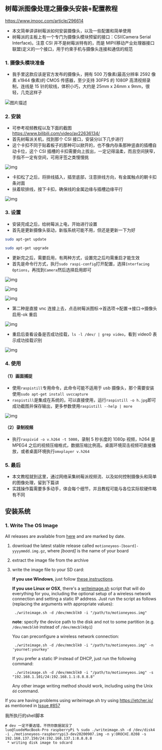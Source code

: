 ## 树莓派图像处理之摄像头安装+配置教程

https://www.imooc.com/article/296614

* 本文简单讲讲树莓派如何安装摄像头，以及一些配置和简单使用
* 树莓派的主板上有一个专门为摄像头模块预留的接口：CSI(Camera Serial Interface)。注意 CSI 并不是树莓派特有的，而是 MIPI(移动产业处理器接口联盟)定义的一个接口，用于约束手机与摄像头连接和通信的规范

### 1. 摄像头模块准备

* 我手里这款应该是官方发布的摄像头，拥有 500 万像素(最高分辨率 2592 像素 x1944 像素)的 CMOS 传感器，至少支持 30FPS 的 1080P 高清视频录制，连线是 15 针的软线，体积小巧，大约是 25mm x 24mm x 9mm，很轻，几克这样子

![图片描述](https://img1.sycdn.imooc.com/5de9ab670001f94b46243472.jpg)

### 2. 安装

* 可参考视频教程以及下面的截图 https://www.bilibili.com/video/av22636134/
* 首先树莓派关机，找到那个 CSI 接口，安装分以下几步进行
* 这个卡扣不同于贴着板子的那种可以掀开的，也不像内存条那种竖直的插槽自动卡位，这个 CSI 插槽的卡扣需要向上拔出，一定记得温柔，而且空间狭窄，手指不一定有空间，可用牙签之类慢慢挑

![img](http://img2.sycdn.imooc.com/5de010800001116610720665.jpg)

* 卡扣松了之后，将排线插入，插至底部，注意排线方向，有金属触点的朝卡扣条对面
* 扶着软排线，按下卡扣，确保线的金属边缘与插槽边缘平行

![img](http://img2.sycdn.imooc.com/5de010840001cfb906820570.jpg)

### 3. 设置

* 安装完成之后，给树莓派上电，开始进行设置
* 首先是更新摄像头驱动，新版系统可能不用，但还是更新一下为好

```bash
sudo apt-get update

sudo apt-get upgrade
```

* 更新完之后，需要启用，有两种方式，设置完之后均需重启才能生效
* 首先是命令行方式，执行`sudo raspi-config`打开配置，选择`Interfacing Options`，再找到`Camera`然后选择启用即可

![img](http://img2.sycdn.imooc.com/5de010860001cf9806650459.jpg)

![img](http://img1.sycdn.imooc.com/5de0108700012cd806660462.jpg)

![img](http://img4.sycdn.imooc.com/5de010880001677906610450.jpg)

* 第二种是直接 vnc 连接上去，点击树莓派图标->首选项->配置->接口->摄像头启用-ok 重启

![img](http://img2.sycdn.imooc.com/5de0108900018ad410260646.jpg)

* 重启后查看设备是否成功挂载，`ls -l /dev/ | grep video`，看到 video0 表示成功挂载识别

![img](http://img4.sycdn.imooc.com/5de0108b000181ef05250155.jpg)

### 4. 使用

#### （1）画面捕捉

* 使用`raspistill`专用命令，此命令可能不适用于 usb 摄像头，那个需要安装使用`sudo apt-get install uvccapture`
* `raspistill`是集成在系统的，可以直接使用，运行`raspistill -o h.jpg`即可成功截图并保存输出，更多参数使用`raspistill --help | more`

![img](http://img1.sycdn.imooc.com/5de0108d0001273110260646.jpg)

#### （2）录制视频

* 执行`raspivid -o v.h264 -t 5000`，录制 5 秒长度的 1080p 视频，h264 是 MPEG4 之后的视频压缩格式，数据压缩比例高。桌面环境双击视频可直接播放，或者桌面环境执行`omxplayer v.h264`

### 5. 最后

* 本文教程就到这里，通过网络采集树莓派视频流、以及如何控制摄像头和简单的图像处理，留到下篇讲
* 实践操作篇需要多多动手，体会每个细节，并且教程可能与各位实际软硬件略有不同

## 安装系统

### 1. Write The OS Image

All releases are available from [here](https://github.com/ccrisan/motioneyeos/releases) and are marked by date.

1. download the latest stable release called `motioneyeos-[board]-yyyymmdd.img.gz`, where *[board]* is the name of your board

2. extract the image file from the archive

3. write the image file to your SD card:

   **If you use Windows**, just follow [these instructions](http://www.raspberrypi.org/documentation/installation/installing-images/windows.md).

   **If you use Linux or OSX**, there's a [writeimage.sh](https://raw.githubusercontent.com/ccrisan/motioneyeos/master/writeimage.sh) script that will do everything for you, including the optional setup of a wireless network connection and setting a static IP address. Just run the script as follows (replacing the arguments with appropriate values):

   ```
    ./writeimage.sh -d /dev/mmcblk0 -i "/path/to/motioneyeos.img"
   ```

   **note**: specify the device path to the disk and not to some partition (e.g. `/dev/mmcblk0` instead of `/dev/mmcblk0p1`)

   You can preconfigure a wireless network connection:

   ```
    ./writeimage.sh -d /dev/mmcblk0 -i "/path/to/motioneyeos.img" -n 'yournet:yourkey'
   ```

   If you prefer a static IP instead of DHCP, just run the following command:

   ```
    ./writeimage.sh -d /dev/mmcblk0 -i "/path/to/motioneyeos.img" -s "192.168.1.101/24:192.168.1.1:8.8.8.8"
   ```

   Any other image writing method should work, including using the Unix `dd` command.

If you are having problems using writeimage.sh try using https://etcher.io/ as mentioned in [Issue #857](https://github.com/ccrisan/motioneyeos/issues/857)

我所执行的shell脚本

```shell
# dev 一定不要选错，不然你数据就没了
luo@luodeMacBook-Pro raspberryPi % sudo ./writeimage.sh -d /dev/disk4 -i ./motioneyeos-raspberrypi3-dev20200907.img -n y:OROCHI.0208 -s 192.168.137.150/24:192.168.137.1:8.8.8.8
 * writing disk image to sdcard
```


